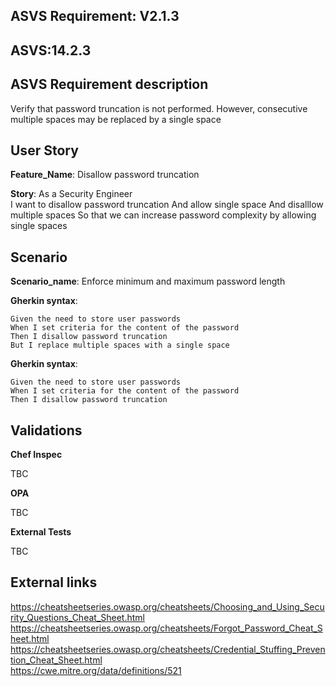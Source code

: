 ## ASVS Requirement: V2.1.3

## ASVS:14.2.3

## ASVS Requirement description

Verify that password truncation is not performed. However, consecutive multiple spaces may be replaced by a single space

## User Story

**Feature_Name**: Disallow password truncation

**Story**:
As a Security Engineer\
I want to disallow password truncation
And allow single space
And disalllow multiple spaces
So that we can increase password complexity by allowing single spaces

## Scenario

**Scenario_name**: Enforce minimum and maximum password length

**Gherkin syntax**:

```gherkin
Given the need to store user passwords
When I set criteria for the content of the password
Then I disallow password truncation
But I replace multiple spaces with a single space
```

**Gherkin syntax**:

```gherkin
Given the need to store user passwords
When I set criteria for the content of the password
Then I disallow password truncation
```

## Validations

**Chef Inspec**

TBC

**OPA**

TBC

**External Tests**

TBC

## External links

<https://cheatsheetseries.owasp.org/cheatsheets/Choosing_and_Using_Security_Questions_Cheat_Sheet.html> \
<https://cheatsheetseries.owasp.org/cheatsheets/Forgot_Password_Cheat_Sheet.html> \
<https://cheatsheetseries.owasp.org/cheatsheets/Credential_Stuffing_Prevention_Cheat_Sheet.html> \
<https://cwe.mitre.org/data/definitions/521>
